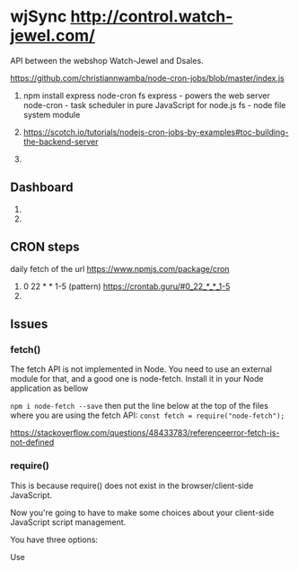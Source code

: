# wjSync http://control.watch-jewel.com/
API between the webshop Watch-Jewel and Dsales.

https://github.com/christiannwamba/node-cron-jobs/blob/master/index.js

1. npm install express node-cron fs
express - powers the web server
node-cron - task scheduler in pure JavaScript for node.js
fs - node file system module

2. https://scotch.io/tutorials/nodejs-cron-jobs-by-examples#toc-building-the-backend-server

3. 


## Dashboard
1.
2.

## CRON steps
daily fetch of the url
https://www.npmjs.com/package/cron

1. 0 22 * * 1-5 (pattern) https://crontab.guru/#0_22_*_*_1-5
2.

## Issues

### fetch()
The fetch API is not implemented in Node.
You need to use an external module for that, and a good one is node-fetch.
Install it in your Node application as bellow

`npm i node-fetch --save`
then put the line below at the top of the files where you are using the fetch API:
`const fetch = require("node-fetch");`

https://stackoverflow.com/questions/48433783/referenceerror-fetch-is-not-defined

### require()
This is because require() does not exist in the browser/client-side JavaScript.

Now you're going to have to make some choices about your client-side JavaScript script management.

You have three options:

Use <script> tag.
Use a CommonJS implementation. Synchronous dependencies like Node.js
Use an AMD implementation.

https://stackoverflow.com/questions/19059580/client-on-node-uncaught-referenceerror-require-is-not-defined
https://medium.freecodecamp.org/requiring-modules-in-node-js-everything-you-need-to-know-e7fbd119be8

### fs (is standard in NODEjs doesn't need a package)
https://tutorialedge.net/javascript/nodejs/reading-writing-files-with-nodejs/

### date
https://www.toptal.com/software/definitive-guide-to-datetime-manipulation

## Git (from server to git)
git push origin master

